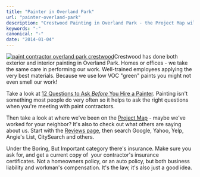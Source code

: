 ```yaml
---
title: "Painter in Overland Park"
url: "painter-overland-park"
description: "Crestwood Painting in Overland Park - the Project Map will show you where!"
keywords: "-"
canonical: "-"
date: "2014-01-04"
---
```


[![paint contractor overland park crestwood](images/OPKS.jpg)](https://crestwoodpainting.com/cwp/wp-content/uploads/2014/01/OPKS.jpg)Crestwood has done both exterior and interior painting in Overland Park. Homes or offices - we take the same care in performing our work. Well-trained employees applying the very best materials. Because we use low VOC "green" paints you might not even smell our work!

Take a look at [12 Questions to Ask _Before_ You Hire a Painter](https://crestwoodpainting.com/12-questions-ask-painter/ "12 Questions to Ask Before You Hire a Painter"). Painting isn't something most people do very often so it helps to ask the right questions when you're meeting with paint contractors.

Then take a look at where we've been on the [Project Map](https://crestwoodpainting.com/map "Project Map") - maybe we've worked for your neighbor? It's also to check out what others are saying about us. Start with the [Reviews page](https://crestwoodpainting.com/reviews/ "Online Reviews – Painters in Kansas City"), then search Google, Yahoo, Yelp, Angie's List, CitySearch and others.

Under the Boring, But Important category there's insurance. Make sure you ask for, and get a current copy of  your contractor's insurance certificates. Not a homeowners policy, or an auto policy, but both business liability and workman's compensation. It's the law, it's also just a good idea.
